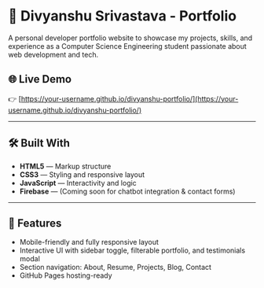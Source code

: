 # 💼 Divyanshu Srivastava - Portfolio

A personal developer portfolio website to showcase my projects, skills, and experience as a Computer Science Engineering student passionate about web development and tech.

## 🌐 Live Demo
👉 [https://your-username.github.io/divyanshu-portfolio/](https://your-username.github.io/divyanshu-portfolio/)

---

## 🛠️ Built With

- **HTML5** — Markup structure  
- **CSS3** — Styling and responsive layout  
- **JavaScript** — Interactivity and logic  
- **Firebase** — (Coming soon for chatbot integration & contact forms)

---

## 🚀 Features

- Mobile-friendly and fully responsive layout  
- Interactive UI with sidebar toggle, filterable portfolio, and testimonials modal  
- Section navigation: About, Resume, Projects, Blog, Contact  
- GitHub Pages hosting-ready
